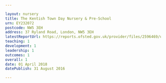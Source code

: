 ```yaml
---

layout: nursery
title: The Kentish Town Day Nursery & Pre-School
urn: EY232072
postcode: NW5 3EH
address: 37 Ryland Road, London, NW5 3EH
latestReportUrl: https://reports.ofsted.gov.uk/provider/files/2596469/urn/EY232072.pdf
teaching: 1
development: 1
leadership: 1
outcomes: 1
overall: 1
date: 01 April 2018 
datePublish: 31 August 2016

---
```

